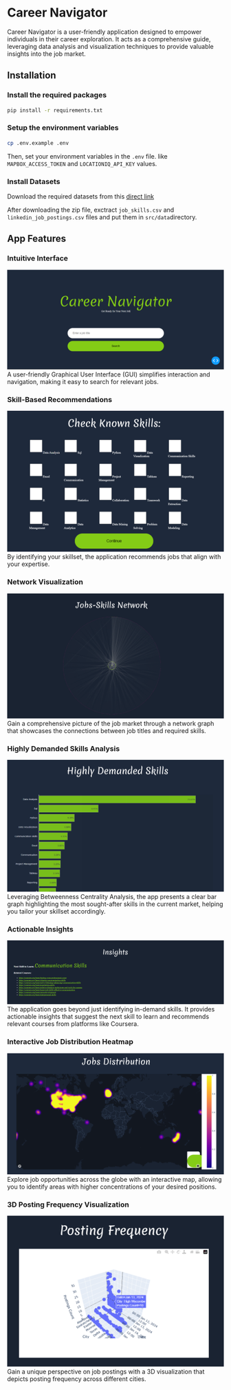 # Career Navigator
Career Navigator is a user-friendly application designed to empower individuals in their career exploration. It acts as a comprehensive guide, leveraging data analysis and visualization techniques to provide valuable insights into the job market.

## Installation

### Install the required packages
```bash
pip install -r requirements.txt
```

### Setup the environment variables
```bash
cp .env.example .env
```
Then, set your environment variables in the `.env` file. like `MAPBOX_ACCESS_TOKEN` and `LOCATIONIQ_API_KEY` values.

### Install Datasets
Download the required datasets from this [direct link](https://www.kaggle.com/datasets/asaniczka/1-3m-linkedin-jobs-and-skills-2024/download?datasetVersionNumber=2)

After downloading the zip file, exctract `job_skills.csv` and `linkedin_job_postings.csv` files and put them in `src/data`directory.


## App Features
### Intuitive Interface
<img src='src/assets/images/main_interface.png'>
A user-friendly Graphical User Interface (GUI) simplifies interaction and navigation, making it easy to search for relevant jobs.

### Skill-Based Recommendations 
<img src='src/assets/images/check_menu.png'>
By identifying your skillset, the application recommends jobs that align with your expertise.

### Network Visualization
<img src='src/assets/images/network.png'>
Gain a comprehensive picture of the job market through a network graph that showcases the connections between job titles and required skills.

### Highly Demanded Skills Analysis
<img src='src/assets/images/highly_demanded_skills.png'> 
Leveraging Betweenness Centrality Analysis, the app presents a clear bar graph highlighting the most sought-after skills in the current market, helping you tailor your skillset accordingly.

### Actionable Insights 
<img src='src/assets/images/insights_section.png'>
The application goes beyond just identifying in-demand skills. It provides actionable insights that suggest the next skill to learn and recommends relevant courses from platforms like Coursera.

### Interactive Job Distribution Heatmap
<img src='src/assets/images/heatmap.png'>
Explore job opportunities across the globe with an interactive map, allowing you to identify areas with higher concentrations of your desired positions.

### 3D Posting Frequency Visualization 
<img src='src/assets/images/3D.png'>
Gain a unique perspective on job postings with a 3D visualization that depicts posting frequency across different cities.

